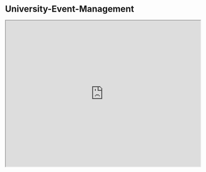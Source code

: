 # University-Event-Management
<iframe src="https://drive.google.com/file/d/1AyRvqwmT4yCYeuWEDtPQTb3uHOIEUPvv/preview" width="640" height="480" allow="autoplay"></iframe>
